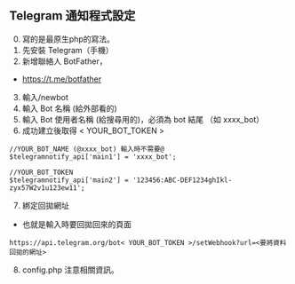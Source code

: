 ## Telegram 通知程式設定
0. 寫的是最原生php的寫法。
1. 先安裝 Telegram（手機）
2. 新增聯絡人 BotFather，
 - https://t.me/botfather

3. 輸入/newbot
4. 輸入 Bot 名稱 (給外部看的)
5. 輸入 Bot 使用者名稱 (給搜尋用的)，必須為 bot 結尾 （如 xxxx_bot）
6. 成功建立後取得 < YOUR_BOT_TOKEN >

```
//YOUR_BOT_NAME (@xxxx_bot) 輸入時不需要@
$telegramnotify_api['main1'] = 'xxxx_bot';

//YOUR_BOT_TOKEN
$telegramnotify_api['main2'] = '123456:ABC-DEF1234ghIkl-zyx57W2v1u123ew11';
```


7. 綁定回拋網址
- 也就是輸入時要回拋回來的頁面
```
https://api.telegram.org/bot< YOUR_BOT_TOKEN >/setWebhook?url=<要將資料回拋的網址>
```

8. config.php 注意相關資訊。
